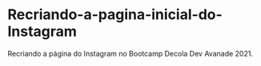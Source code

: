 # Recriando-a-pagina-inicial-do-Instagram
Recriando a página do Instagram no Bootcamp Decola Dev Avanade 2021.

